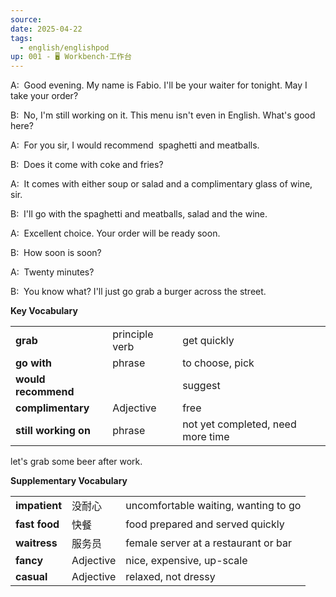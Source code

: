 ```yaml
---
source: 
date: 2025-04-22
tags:
  - english/englishpod
up: 001 - 🖥 Workbench·工作台
---
```

A:  Good evening. My name is Fabio. I'll be your waiter for tonight. May I take your order?

B:  No, I'm still working on it. This menu isn't even in English. What's good here?

A:  For you sir, I would recommend  spaghetti and meatballs.

B:  Does it come with coke and fries?

A:  It comes with either soup or salad and a complimentary glass of wine, sir.

B:  I'll go with the spaghetti and meatballs, salad and the wine.

A:  Excellent choice. Your order will be ready soon.

B:  How soon is soon?

A:  Twenty minutes?

B:  You know what? I'll just go grab a burger across the street.

**Key Vocabulary**

|                      |                |                                   |
| -------------------- | -------------- | --------------------------------- |
| **grab**             | principle verb | get quickly                       |
| **go with**          | phrase         | to choose, pick                   |
| **would recommend**  |                | suggest                           |
| **complimentary**    | Adjective      | free                              |
| **still working on** | phrase         | not yet completed, need more time |

let's grab some beer after work.

**Supplementary Vocabulary**

|               |           |                                      |
| ------------- | --------- | ------------------------------------ |
| **impatient** | 没耐心       | uncomfortable waiting, wanting to go |
| **fast food** | 快餐        | food prepared and served quickly     |
| **waitress**  | 服务员       | female server at a restaurant or bar |
| **fancy**     | Adjective | nice, expensive, up-scale            |
| **casual**    | Adjective | relaxed, not dressy                  |


